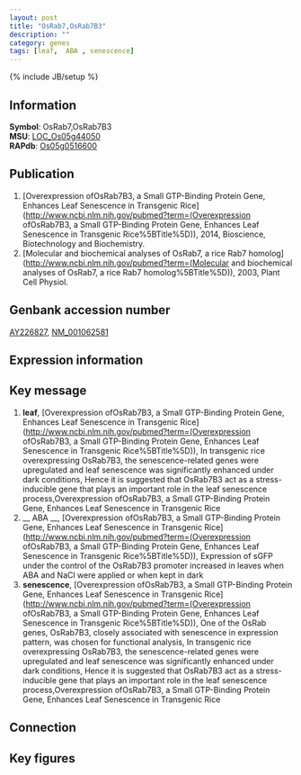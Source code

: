 ```yaml
---
layout: post
title: "OsRab7,OsRab7B3"
description: ""
category: genes
tags: [leaf,  ABA , senescence]
---
```

{% include JB/setup %}

## Information
__Symbol__: OsRab7,OsRab7B3  
__MSU__: [LOC_Os05g44050](http://rice.plantbiology.msu.edu/cgi-bin/ORF_infopage.cgi?orf=LOC_Os05g44050)  
__RAPdb__: [Os05g0516600](http://rapdb.dna.affrc.go.jp/viewer/gbrowse_details/irgsp1?name=Os05g0516600)  

## Publication
1. [Overexpression ofOsRab7B3, a Small GTP-Binding Protein Gene, Enhances Leaf Senescence in Transgenic Rice](http://www.ncbi.nlm.nih.gov/pubmed?term=(Overexpression ofOsRab7B3, a Small GTP-Binding Protein Gene, Enhances Leaf Senescence in Transgenic Rice%5BTitle%5D)), 2014, Bioscience, Biotechnology and Biochemistry.
2. [Molecular and biochemical analyses of OsRab7, a rice Rab7 homolog](http://www.ncbi.nlm.nih.gov/pubmed?term=(Molecular and biochemical analyses of OsRab7, a rice Rab7 homolog%5BTitle%5D)), 2003, Plant Cell Physiol.

## Genbank accession number
[AY226827](http://www.ncbi.nlm.nih.gov/nuccore/AY226827), [NM_001062581](http://www.ncbi.nlm.nih.gov/nuccore/NM_001062581)

## Expression information

## Key message
1. __leaf__, [Overexpression ofOsRab7B3, a Small GTP-Binding Protein Gene, Enhances Leaf Senescence in Transgenic Rice](http://www.ncbi.nlm.nih.gov/pubmed?term=(Overexpression ofOsRab7B3, a Small GTP-Binding Protein Gene, Enhances Leaf Senescence in Transgenic Rice%5BTitle%5D)),  In transgenic rice overexpressing OsRab7B3, the senescence-related genes were upregulated and leaf senescence was significantly enhanced under dark conditions, Hence it is suggested that OsRab7B3 act as a stress-inducible gene that plays an important role in the leaf senescence process,Overexpression ofOsRab7B3, a Small GTP-Binding Protein Gene, Enhances Leaf Senescence in Transgenic Rice
2. __ ABA __, [Overexpression ofOsRab7B3, a Small GTP-Binding Protein Gene, Enhances Leaf Senescence in Transgenic Rice](http://www.ncbi.nlm.nih.gov/pubmed?term=(Overexpression ofOsRab7B3, a Small GTP-Binding Protein Gene, Enhances Leaf Senescence in Transgenic Rice%5BTitle%5D)),  Expression of sGFP under the control of the OsRab7B3 promoter increased in leaves when ABA and NaCl were applied or when kept in dark
3. __senescence__, [Overexpression ofOsRab7B3, a Small GTP-Binding Protein Gene, Enhances Leaf Senescence in Transgenic Rice](http://www.ncbi.nlm.nih.gov/pubmed?term=(Overexpression ofOsRab7B3, a Small GTP-Binding Protein Gene, Enhances Leaf Senescence in Transgenic Rice%5BTitle%5D)),  One of the OsRab genes, OsRab7B3, closely associated with senescence in expression pattern, was chosen for functional analysis, In transgenic rice overexpressing OsRab7B3, the senescence-related genes were upregulated and leaf senescence was significantly enhanced under dark conditions, Hence it is suggested that OsRab7B3 act as a stress-inducible gene that plays an important role in the leaf senescence process,Overexpression ofOsRab7B3, a Small GTP-Binding Protein Gene, Enhances Leaf Senescence in Transgenic Rice

## Connection

## Key figures


